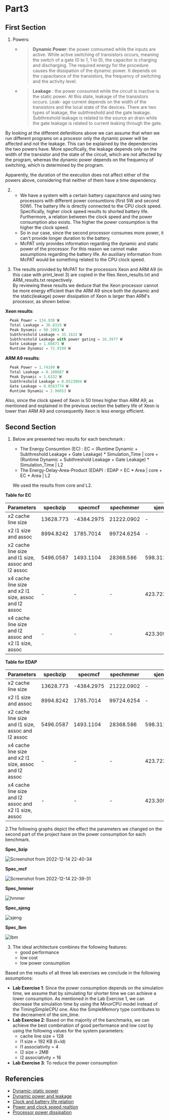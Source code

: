 # Part3

## First Section 

1. Powers:
   - > **Dynamic Power**: the power comsumed while the inputs are active. While active switching of transistors occurs, meaning the switch of a gate (0 to 1, 1 to 0), the capacitor is charging and discharging. The required energy for the procedure causes the dissipation of the dynamic power. It depends on the capacitance of the transistors, the frequency of switching and the activity level. 
   - > **Leakage** : the power consumed while the circuit is inactive is the static power. At this state, leakage of the transistors occurs. Leak-
age current depends on the width of the transistors and the local state of the devices. There are two types of leakage, the subthreshold and the gate leakage. Subthreshold leakage is related to the source an drain while the gate leakage is related to current leaking through the gate.

By looking at the different defenitions above we can assume that when we run different programs on a procesor only the dynamic power will be affected and not the leakage. This can be explained by the dependencies the two powers have. More specifically, the leakage depends only on the width of the transistor and the state of the circuit, which are not affected by the program, whereas the dynamic power depends on the frequency of switching, which is determined by the program.

Apparently, the duration of the execution does not affect either of the powers above, considering that neither of them have a time dependency.

2. - We have a system with a certain battery capacitance and using two processors with different power consumtions (first 5W and second 50W).
   The battery life is directly connected to the CPU clock speed. Specifically, higher clock speed results to shorted battery life. Furthermore, a relation between the clock speed and the power consumption also exists. The higher the power consumption is the higher the clock speed. 
   - So in our case, since the second processor consumes more power, it can't provide longer duration to the battery.
   - McPAT only provides information regarding the dynamic and static power of the processor. For this reason we cannot make assumptions regarding the battery life. An auxiliary information from McPAT would be something related to the CPU clock speed.

3. The results provided by McPAT for the processors Xeon and ARM A9 (in this case with print_level 3) are copied in the files Xeon_results.txt and ARM_results.txt respectively.  
By reviewing these results we deduce that the Xeon processor cannot be more energy efficient than the ARM A9 since both the dynamic and the static(leakage) power dissipation of Xeon is larger than ARM's processor, as shown below:  

**Xeon results**:
```python
  Peak Power = 134.938 W
  Total Leakage = 36.8319 W
  Peak Dynamic = 98.1063 W
  Subthreshold Leakage = 35.1632 W
  Subthreshold Leakage with power gating = 16.3977 W
  Gate Leakage = 1.66871 W
  Runtime Dynamic = 72.9199 W
```
**ARM A9 results**:
```python
  Peak Power = 1.74189 W
  Total Leakage = 0.108687 W
  Peak Dynamic = 1.6332 W
  Subthreshold Leakage = 0.0523094 W
  Gate Leakage = 0.0563774 W
  Runtime Dynamic = 2.96053 W
```
Also, since the clock speed of Xeon is 50 times higher than ARM A9, as mentioned and explained in the previous section the battery life of Xeon is lower than ARM A9 and consequently Xeon is less energy efficient.

## Second Section

1. Below are presented two results for each benchmark :
   - The Energy Consumtion (EC) : EC = (Runtime Dynamic + Subthreshold Leakage + Gate Leakage) * Simulation_Time | core + (Runtime Dynamic + Subthreshold Leakage + Gate Leakage) * Simulation_Time | L2
   - The Energy-Delay-Area-Product (EDAP) :  EDAP = EC * Area | core + EC * Area | L2

   We used the results from core and L2.

  **Table for EC** 

  | Parameters | specbzip | specmcf | spechmmer | sjeng | speclbm |
  | ------ | ------ | ------ | ------ | ------ | ------ |
  | x2 cache line size | 13628.773  | -4384.2975 | 21222.0902 | - | 406.364247 |
  | x2 l1 size and assoc | 8994.8242  | 1785.7014 | 99724.6254 | - | 5673076.88 |
  | x2 cache line size and l1 size, assoc and l2 assoc | 5496.0587 | 1493.1104 | 28368.586 | 598.311589 | 774.390171 |
  | x4 cache line size and x2 l1 size, assoc and l2 assoc | - | - | - | 423.723846 | - |
  | x4 cache line size and l2 assoc and x2 l1 size, assoc | - | - | - | 423.309343 | - |

  **Table for EDAP** 

  | Parameters | specbzip | specmcf | spechmmer | sjeng | speclbm |
  | ------ | ------ | ------ | ------ | ------ | ------ |
  | x2 cache line size | 13628.773  | -4384.2975 | 21222.0902 | - | 406.364247 |
  | x2 l1 size and assoc | 8994.8242  | 1785.7014 | 99724.6254 | - | 5673076.88 |
  | x2 cache line size and l1 size, assoc and l2 assoc | 5496.0587 | 1493.1104 | 28368.586 | 598.311589 | 774.390171 |
  | x4 cache line size and x2 l1 size, assoc and l2 assoc | - | - | - | 423.723846 | - |
  | x4 cache line size and l2 assoc and x2 l1 size, assoc | - | - | - | 423.309343 | - |

2.The following graphs depict the effect the parameters we changed on the second part of the project have on the power consumption for each benchmark.

   **Spec_bzip**  

   ![Screenshot from 2022-12-14 22-40-34](https://user-images.githubusercontent.com/105559292/207709673-090b977e-9af1-4107-af93-fb70d87086b0.png)

   **Spec_mcf**

   ![Screenshot from 2022-12-14 22-39-31](https://user-images.githubusercontent.com/105559292/207709582-8839ad15-bfa3-46f1-a540-4c6135580691.png)
   
   **Spec_hmmer**  

   ![hmmer](https://user-images.githubusercontent.com/118213678/207699752-722a39e1-6c14-497c-a922-20346903ba06.png)

   **Spec_sjeng**

   ![sjeng](https://user-images.githubusercontent.com/118213678/207699989-7a3f7f66-cfa0-4bcf-ad5c-206e8459e4dd.png)
   
   **Spec_lbm**

   ![lbm](https://user-images.githubusercontent.com/118213678/207700099-984e6bab-8dba-494a-8803-1f3b493550bc.png)

3. The ideal architecture combines the following features:
   - good performance
   - low cost
   - low power consumption 

  Based on the results of all three lab exercises we conclude in the following assumptions:
   - **Lab Exercise 1**: Since the power consumption depends on the simulation time, we assume that by simulating for  shorter time we can achieve a lower consumption. As mentioned in the Lab Exercise 1, we can decrease the simulation time by using the MinorCPU model instead of the TimingSimpleCPU one. Also the SimpleMemory type contributes to the decreament of the sim_time.
   - **Lab Exercise 2**: Based on the majority of the banchmarks, we can achieve the best combination of good performance and low cost by using the following values for the system parameters:
       - cache line size = 128
       - l1 size = 192 KB (li+ld)
       - l1 associativity = 4
       - l2 size = 2MB
       - l2 associativity = 16
   - **Lab Exercise 3**: To reduce the power consumption 


## Referencies
- [Dynamic-static power](https://www.edaboard.com/threads/what-is-static-power-dissipation-and-dynamic-power-dissipation.67491/)
- [Dynamic power and leakage](https://acg.cis.upenn.edu/milom/cis501-Fall10/lectures/12_power.pdf)
- [Clock and battery life relation](https://www.quora.com/Does-CPU-clock-rate-effect-battery-life)
- [Power and clock speed realtion](https://en.wikipedia.org/wiki/List_of_CPU_power_dissipation_figures)
- [Processor power dissipation](https://en.wikipedia.org/wiki/Processor_power_dissipation)
